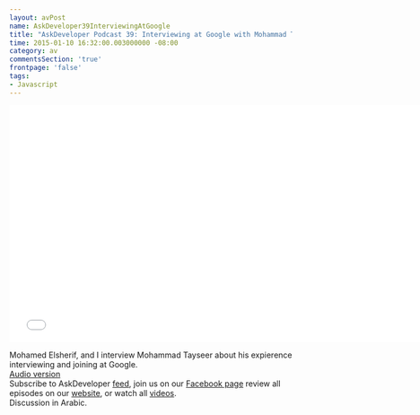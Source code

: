 ```yaml
---
layout: avPost
name: AskDeveloper39InterviewingAtGoogle
title: "AskDeveloper Podcast 39: Interviewing at Google with Mohammad Tayseer"
time: 2015-01-10 16:32:00.003000000 -08:00
category: av
commentsSection: 'true'
frontpage: 'false'
tags: 
- Javascript
---
```


<iframe width="750" height="422" src="//www.youtube.com/embed/5WRhv8gOqAI" frameborder="0" allowfullscreen></iframe>

Mohamed Elsherif, and I interview Mohammad Tayseer about his expierence interviewing and joining at Google.  
[Audio version](https://soundcloud.com/askdeveloper/ep39-interviewing-for-google-for-with-mohamed-tayseer)  
Subscribe to AskDeveloper [feed](http://feeds.feedburner.com/Askdeveloper), join us on our [Facebook page](https://www.facebook.com/askdeveloper) review all episodes on our [website](http://www.askdeveloper.com/), or watch all [videos](https://www.youtube.com/user/bashmohandes/).  
Discussion in Arabic.  

